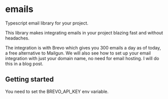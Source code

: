 # emails
Typescript email library for your project.


This library makes integrating emails in your project blazing fast and without headaches.

The integration is with Brevo which gives you 300 emails a day as of today, a free alternative to Mailgun.
We will also see how to set up your email integration with just your domain name, no need for email hosting.
I will do this in a blog post.


## Getting started
You need to set the BREVO_API_KEY env variable.



